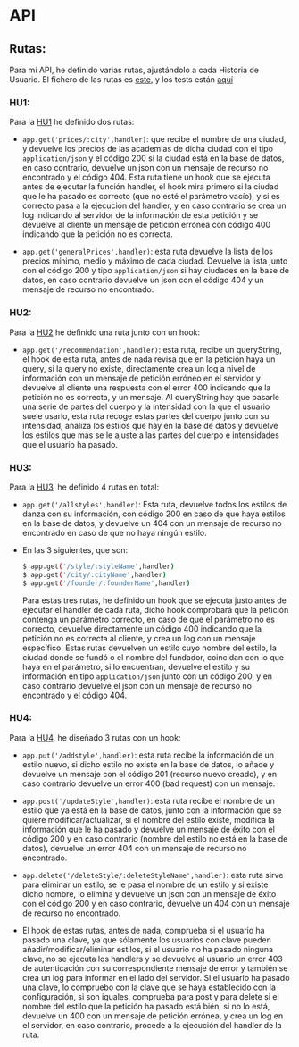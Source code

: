 # API

## Rutas:

Para mi API, he definido varias rutas, ajustándolo a cada Historia de Usuario.
El fichero de las rutas es [este](../app/main.js), y los tests están [aquí](../test/routes-chai.js)

### HU1:

Para la [HU1](https://github.com/WolfYe98/Proyecto_IV_Bate/issues/23) he definido dos rutas:

  - ```app.get('prices/:city',handler)```: que recibe el nombre de una ciudad, y devuelve los precios de las academias de dicha ciudad con el tipo ```application/json``` y el código 200 si la ciudad está en la base de datos, en caso contrario, devuelve un json con un mensaje de recurso no encontrado y el código 404. Esta ruta tiene un hook que se ejecuta antes de ejecutar la función handler, el hook mira primero si la ciudad que le ha pasado es correcto (que no esté el parámetro vacío), y si es correcto pasa a la ejecución del handler, y en caso contrario se crea un log indicando al servidor de la información de esta petición y se devuelve al cliente un mensaje de petición errónea con código 400 indicando que la petición no es correcta.

  - ```app.get('generalPrices',handler)```: esta ruta devuelve la lista de los precios mínimo, medio y máximo de cada ciudad. Devuelve la lista junto con el código 200 y tipo ```application/json``` si hay ciudades en la base de datos, en caso contrario devuelve un json con el código 404 y un mensaje de recurso no encontrado.

### HU2:

Para la [HU2](https://github.com/WolfYe98/Proyecto_IV_Bate/issues/25) he definido una ruta junto con un hook:

  - ```app.get('/recommendation',handler)```: esta ruta, recibe un queryString, el hook de esta ruta, antes de nada revisa que en la petición haya un query, si la query no existe, directamente crea un log a nivel de información con un mensaje de petición erróneo en el servidor y devuelve al cliente una respuesta con el error 400 indicando que la petición no es correcta, y un mensaje. Al queryString hay que pasarle una serie de partes del cuerpo y la intensidad con la que el usuario suele usarlo, esta ruta recoge estas partes del cuerpo junto con su intensidad, analiza los estilos que hay en la base de datos y devuelve los estilos que más se le ajuste a las partes del cuerpo e intensidades que el usuario ha pasado.

### HU3:

Para la [HU3](https://github.com/WolfYe98/Proyecto_IV_Bate/issues/28), he definido 4 rutas en total:

  - ```app.get('/allstyles',handler)```: Esta ruta, devuelve todos los estilos de danza con su información, con código 200 en caso de que haya estilos en la base de datos, y devuelve un 404 con un mensaje de recurso no encontrado en caso de que no haya ningún estilo.
  - En las 3 siguientes, que son:
    ```bash
    $ app.get('/style/:styleName',handler)
    $ app.get('/city/:cityName',handler)
    $ app.get('/founder/:founderName',handler)
    ```

    Para estas tres rutas, he definido un hook que se ejecuta justo antes de ejecutar el handler de cada ruta, dicho hook comprobará que la petición contenga un parámetro correcto, en caso de que el parámetro no es correcto, devuelve directamente un código 400 indicando que la petición no es correcta al cliente, y crea un log con un mensaje específico.
    Estas rutas devuelven un estilo cuyo nombre del estilo, la ciudad donde se fundó o el nombre del fundador, coincidan con lo que haya en el parámetro, si lo encuentran, devuelve el estilo y su información en tipo ```application/json``` junto con un código 200, y en caso contrario devuelve el json con un mensaje de recurso no encontrado y el código 404.





### HU4:

Para la [HU4](https://github.com/WolfYe98/Proyecto_IV_Bate/issues/29), he diseñado 3 rutas con un hook:

  - ```app.put('/addstyle',handler)```: esta ruta recibe la información de un estilo nuevo, si dicho estilo no existe en la base de datos, lo añade y devuelve un mensaje con el código 201 (recurso nuevo creado), y en caso contrario devuelve un error 400 (bad request) con un mensaje.

  - ```app.post('/updateStyle',handler)```: esta ruta recibe el nombre de un estilo que ya está en la base de datos, junto con la información que se quiere modificar/actualizar, si el nombre del estilo existe, modifica la información que le ha pasado y devuelve un mensaje de éxito con el código 200 y en caso contrario (nombre del estilo no está en la base de datos), devuelve un error 404 con un mensaje de recurso no encontrado.

  - ```app.delete('/deleteStyle/:deleteStyleName',handler)```: esta ruta sirve para eliminar un estilo, se le pasa el nombre de un estilo y si existe dicho nombre, lo elimina y devuelve un json con un mensaje de éxito con el código 200 y en caso contrario, devuelve un 404 con un mensaje de recurso no encontrado.

  - El hook de estas rutas, antes de nada, comprueba si el usuario ha pasado una clave, ya que sólamente los usuarios con clave pueden añadir/modificar/eliminar estilos, si el usuario no ha pasado ninguna clave, no se ejecuta los handlers y se devuelve al usuario un error 403 de autenticación con su correspondiente mensaje de error y también se crea un log para informar en el lado del servidor.
  Si el usuario ha pasado una clave, lo compruebo con la clave que se haya establecido con la configuración, si son iguales, comprueba para post y para delete si el nombre del estilo que la petición ha pasado está bién, si no lo está, devuelve un 400 con un mensaje de petición errónea, y crea un log en el servidor, en caso contrario, procede a la ejecución del handler de la ruta.
